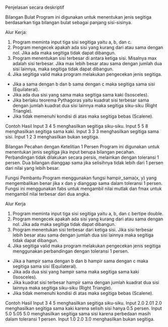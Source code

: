 Penjelasan secara deskriptif

Bilangan Bulat
Program ini digunakan untuk menentukan jenis segitiga berdasarkan tiga bilangan bulat sebagai panjang sisi-sisinya.

Alur Kerja:
1. Program meminta input tiga sisi segitiga yaitu a, b, dan c.
2. Program mengecek apakah ada sisi yang kurang dari atau sama dengan nol. Jika ada maka segitiga tidak dapat dibangun.
3. Program menentukan sisi terbesar di antara ketiga sisi. Misalnya max adalah sisi terbesar. Jika max lebih besar atau sama dengan jumlah dua sisi lainnya, maka segitiga tidak dapat dibangun.
4. Jika segitiga valid maka program melakukan pengecekan jenis segitiga.
- Jika a sama dengan b dan b sama dengan c maka segitiga sama sisi (Equilateral).
- Jika ada dua sisi yang sama maka segitiga sama kaki (Isosceles).
- Jika berlaku teorema Pythagoras yaitu kuadrat sisi terbesar sama dengan jumlah kuadrat dua sisi lainnya maka segitiga siku-siku (Right Triangle).
- Jika tidak memenuhi kondisi di atas maka segitiga bebas (Scalene).

Contoh Hasil
Input 3 4 5 menghasilkan segitiga siku-siku.
Input 5 5 8 menghasilkan segitiga sama kaki.
Input 3 3 3 menghasilkan segitiga sama sisi.
Input 1 2 3 menghasilkan bukan segitiga.


Bilangan Pecahan dengan Ketelitian 1 Persen
Program ini digunakan untuk menentukan jenis segitiga jika input berupa bilangan pecahan. Perbandingan tidak dilakukan secara persis, melainkan dengan toleransi 1 persen. 
Dua bilangan dianggap sama jika selisihnya tidak lebih dari 1 persen dari nilai yang lebih besar.

Fungsi Pembantu
Program menggunakan fungsi hampir_sama(x, y) yang mengembalikan benar jika x dan y dianggap sama dalam toleransi 1 persen.
Fungsi ini menggunakan fabs untuk mengambil nilai mutlak dan fmax untuk mengambil nilai terbesar dari dua angka.

Alur Kerja
1. Program meminta input tiga sisi segitiga yaitu a, b, dan c bertipe double.
2. Program mengecek apakah ada sisi yang kurang dari atau sama dengan nol. Jika ada maka segitiga tidak dapat dibangun.
3. Program menentukan sisi terbesar dari ketiga sisi. Jika sisi terbesar lebih besar atau sama dengan jumlah dua sisi lainnya maka segitiga tidak dapat dibangun.
4. Jika segitiga valid maka program melakukan pengecekan jenis segitiga menggunakan perbandingan dengan toleransi 1 persen.
- Jika a hampir sama dengan b dan b hampir sama dengan c maka segitiga sama sisi (Equilateral).
- Jika ada dua sisi yang hampir sama maka segitiga sama kaki (Isosceles).
- Jika kuadrat sisi terbesar hampir sama dengan jumlah kuadrat dua sisi lainnya maka segitiga siku-siku (Right Triangle).
- Jika tidak memenuhi kondisi di atas maka segitiga bebas (Scalene).

Contoh Hasil
Input 3 4 5 menghasilkan segitiga siku-siku.
Input 2.0 2.01 2.0 menghasilkan segitiga sama kaki karena selisih sisi hanya 0.5 persen.
Input 5.0 5.05 5.0 menghasilkan segitiga sama sisi karena perbedaan masih dalam toleransi 1 persen.
Input 1.0 2.0 3.0 menghasilkan bukan segitiga.
